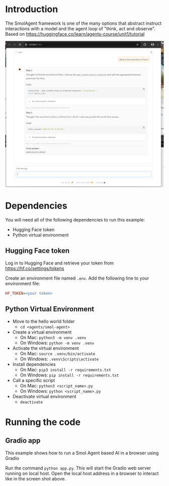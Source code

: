 # Introduction

The SmolAgent framework is one of the many options that abstract instruct interactions with a model and the agent loop of "think, act and observe". Based on https://huggingface.co/learn/agents-course/unit1/tutorial 

![AI Agent](/images/ai-agents.png?raw=true "AI Agent")

# Dependencies

You will need all of the following dependencies to run this example:

 - Hugging Face token
 - Python virtual environment

## Hugging Face token

Log in to Hugging Face and retrieve your token from https://hf.co/settings/tokens

Create an environment file named `.env`. Add the following line to your environment file:

```ini
HF_TOKEN=<your token>
```

## Python Virtual Environment

 - Move to the hello world folder
   - `cd <agents/smol-agent>`
 - Create a virtual environment
   - On Mac: `python3 -m venv .venv`
   - On Windows: `python -m venv .venv`
 - Activate the virtual environment
   - On Mac: `source .venv/bin/activate`
   - On Windows: `.venv\Scripts\activate`
 - Install dependencies
   - On Mac: `pip3 install -r requirements.txt`
   - On Windows: `pip install -r requirements.txt`
 - Call a specific script
   - On Mac: `python3 <script_name>.py`
   - On Windows: `python <script_name>.py`
 - Deactivate virtual environment
   - `deactivate`

# Running the code

## Gradio app

This example shows how to run a Smol Agent based AI in a browser using Gradio

Run the command `python app.py`. This will start the Gradio web server running on local host. Open the local host address in a browser to interact like in the screen shot above.
